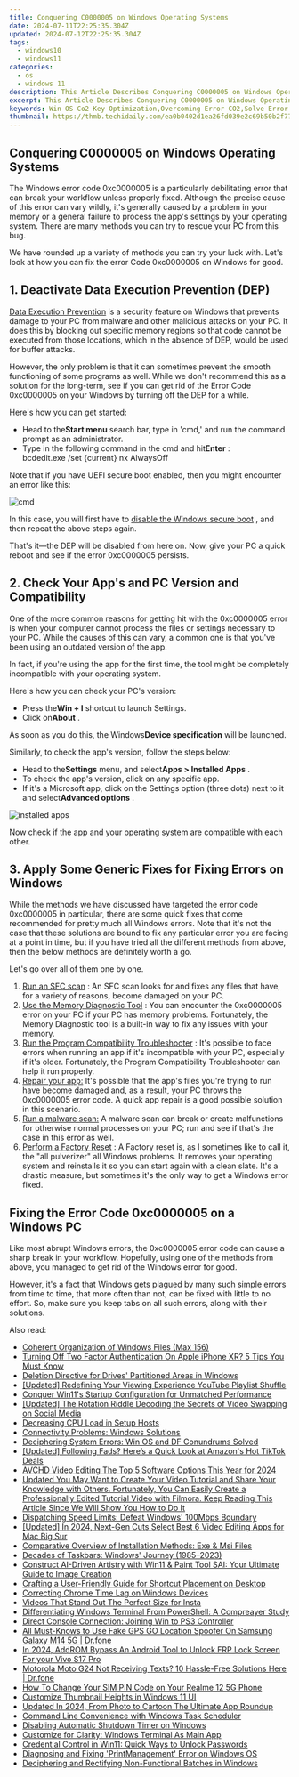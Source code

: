 ```yaml
---
title: Conquering C0000005 on Windows Operating Systems
date: 2024-07-11T22:25:35.304Z
updated: 2024-07-12T22:25:35.304Z
tags:
  - windows10
  - windows11
categories:
  - os
  - windows 11
description: This Article Describes Conquering C0000005 on Windows Operating Systems
excerpt: This Article Describes Conquering C0000005 on Windows Operating Systems
keywords: Win OS Co2 Key Optimization,Overcoming Error CO2,Solve Error 0000005 Windows,Fixing CO2 in Windows,Unlock CO2 Error Fix,CO2 Error Resolution Windows,Eliminate Error C005 Windows
thumbnail: https://thmb.techidaily.com/ea0b0402d1ea26fd039e2c69b50b2f77be9bc5a66db4bea78463e158540cfbfa.jpg
---
```


## Conquering C0000005 on Windows Operating Systems

 The Windows error code 0xc0000005 is a particularly debilitating error that can break your workflow unless properly fixed. Although the precise cause of this error can vary wildly, it's generally caused by a problem in your memory or a general failure to process the app's settings by your operating system. There are many methods you can try to rescue your PC from this bug.

 We have rounded up a variety of methods you can try your luck with. Let's look at how you can fix the error Code 0xc0000005 on Windows for good.

## 1\. Deactivate Data Execution Prevention (DEP)

[Data Execution Prevention](https://www.makeuseof.com/data-execution-prevention-explained/) is a security feature on Windows that prevents damage to your PC from malware and other malicious attacks on your PC. It does this by blocking out specific memory regions so that code cannot be executed from those locations, which in the absence of DEP, would be used for buffer attacks.

 However, the only problem is that it can sometimes prevent the smooth functioning of some programs as well. While we don't recommend this as a solution for the long-term, see if you can get rid of the Error Code 0xc0000005 on your Windows by turning off the DEP for a while.

Here's how you can get started:

* Head to the**Start menu** search bar, type in 'cmd,' and run the command prompt as an administrator.
* Type in the following command in the cmd and hit**Enter** :  
bcdedit.exe /set {current} nx AlwaysOff

 Note that if you have UEFI secure boot enabled, then you might encounter an error like this:

![cmd](https://static1.makeuseofimages.com/wordpress/wp-content/uploads/2023/04/cmd.jpg)

 In this case, you will first have to [disable the Windows secure boot](https://www.makeuseof.com/tag/disable-secure-uefi-dual-boot/) , and then repeat the above steps again.

 That's it—the DEP will be disabled from here on. Now, give your PC a quick reboot and see if the error 0xc0000005 persists.

## 2\. Check Your App's and PC Version and Compatibility

 One of the more common reasons for getting hit with the 0xc0000005 error is when your computer cannot process the files or settings necessary to your PC. While the causes of this can vary, a common one is that you've been using an outdated version of the app.

 In fact, if you're using the app for the first time, the tool might be completely incompatible with your operating system.

Here's how you can check your PC's version:

* Press the**Win + I** shortcut to launch Settings.
* Click on**About** .

 As soon as you do this, the Windows**Device specification** will be launched.

Similarly, to check the app's version, follow the steps below:

* Head to the**Settings** menu, and select**Apps > Installed Apps** .
* To check the app's version, click on any specific app.
* If it's a Microsoft app, click on the Settings option (three dots) next to it and select**Advanced options** .

![installed apps](https://static1.makeuseofimages.com/wordpress/wp-content/uploads/2023/04/installed-apps.jpg)

 Now check if the app and your operating system are compatible with each other.

## 3\. Apply Some Generic Fixes for Fixing Errors on Windows

 While the methods we have discussed have targeted the error code 0xc0000005 in particular, there are some quick fixes that come recommended for pretty much all Windows errors. Note that it's not the case that these solutions are bound to fix any particular error you are facing at a point in time, but if you have tried all the different methods from above, then the below methods are definitely worth a go.

Let's go over all of them one by one.

1. [Run an SFC scan](https://www.makeuseof.com/system-file-checker-sfc-windows/) : An SFC scan looks for and fixes any files that have, for a variety of reasons, become damaged on your PC.
2. [Use the Memory Diagnostic Tool](https://www.makeuseof.com/windows-memory-diagnostic-tool-guide/) : You can encounter the 0xc0000005 error on your PC if your PC has memory problems. Fortunately, the Memory Diagnostic tool is a built-in way to fix any issues with your memory.
3. [Run the Program Compatibility Troubleshooter](https://www.makeuseof.com/program-compatibility-troubleshooter-windows-11-guide/) : It's possible to face errors when running an app if it's incompatible with your PC, especially if it's older. Fortunately, the Program Compatibility Troubleshooter can help it run properly.
4. [Repair your app:](https://www.makeuseof.com/windows-repair-apps-programs/) It's possible that the app's files you're trying to run have become damaged and, as a result, your PC throws the 0xc0000005 error code. A quick app repair is a good possible solution in this scenario.
5. [Run a malware scan:](https://www.makeuseof.com/how-to-remove-malware-using-microsoft-defenders-offline-scan/) A malware scan can break or create malfunctions for otherwise normal processes on your PC; run and see if that's the case in this error as well.
6. [Perform a Factory Reset](https://www.makeuseof.com/tag/4-ways-factory-reset-windows-computer/) : A Factory reset is, as I sometimes like to call it, the "all pulverizer" all Windows problems. It removes your operating system and reinstalls it so you can start again with a clean slate. It's a drastic measure, but sometimes it's the only way to get a Windows error fixed.

## Fixing the Error Code 0xc0000005 on a Windows PC

 Like most abrupt Windows errors, the 0xc0000005 error code can cause a sharp break in your workflow. Hopefully, using one of the methods from above, you managed to get rid of the Windows error for good.

 However, it's a fact that Windows gets plagued by many such simple errors from time to time, that more often than not, can be fixed with little to no effort. So, make sure you keep tabs on all such errors, along with their solutions.


<ins class="adsbygoogle"
     style="display:block"
     data-ad-format="autorelaxed"
     data-ad-client="ca-pub-7571918770474297"
     data-ad-slot="1223367746"></ins>



<ins class="adsbygoogle"
     style="display:block"
     data-ad-client="ca-pub-7571918770474297"
     data-ad-slot="8358498916"
     data-ad-format="auto"
     data-full-width-responsive="true"></ins>

<span class="atpl-alsoreadstyle">Also read:</span>
<div><ul>
<li><a href="https://windows11.techidaily.com/coherent-organization-of-windows-files-max-156/"><u>Coherent Organization of Windows Files (Max 156)</u></a></li>
<li><a href="https://apple-account.techidaily.com/turning-off-two-factor-authentication-on-apple-iphone-xr-5-tips-you-must-know-by-drfone-ios/"><u>Turning Off Two Factor Authentication On Apple iPhone XR? 5 Tips You Must Know</u></a></li>
<li><a href="https://windows11.techidaily.com/deletion-directive-for-drives-partitioned-areas-in-windows/"><u>Deletion Directive for Drives' Partitioned Areas in Windows</u></a></li>
<li><a href="https://facebook-video-footage.techidaily.com/updated-redefining-your-viewing-experience-youtube-playlist-shuffle/"><u>[Updated] Redefining Your Viewing Experience  YouTube Playlist Shuffle</u></a></li>
<li><a href="https://windows11.techidaily.com/conquer-win11s-startup-configuration-for-unmatched-performance/"><u>Conquer Win11's Startup Configuration for Unmatched Performance</u></a></li>
<li><a href="https://instagram-video-files.techidaily.com/updated-the-rotation-riddle-decoding-the-secrets-of-video-swapping-on-social-media/"><u>[Updated] The Rotation Riddle  Decoding the Secrets of Video Swapping on Social Media</u></a></li>
<li><a href="https://windows11.techidaily.com/decreasing-cpu-load-in-setup-hosts/"><u>Decreasing CPU Load in Setup Hosts</u></a></li>
<li><a href="https://windows11.techidaily.com/connectivity-problems-windows-solutions/"><u>Connectivity Problems: Windows Solutions</u></a></li>
<li><a href="https://windows11.techidaily.com/deciphering-system-errors-win-os-and-df-conundrums-solved/"><u>Deciphering System Errors: Win OS and DF Conundrums Solved</u></a></li>
<li><a href="https://tiktok-clips.techidaily.com/updated-following-fads-heres-a-quick-look-at-amazons-hot-tiktok-deals/"><u>[Updated] Following Fads? Here’s a Quick Look at Amazon's Hot TikTok Deals</u></a></li>
<li><a href="https://ai-vdieo-software.techidaily.com/avchd-video-editing-the-top-5-software-options-this-year-for-2024/"><u>AVCHD Video Editing The Top 5 Software Options This Year for 2024</u></a></li>
<li><a href="https://ai-editing-video.techidaily.com/updated-you-may-want-to-create-your-video-tutorial-and-share-your-knowledge-with-others-fortunately-you-can-easily-create-a-professionally-edited-tutorial-v/"><u>Updated You May Want to Create Your Video Tutorial and Share Your Knowledge with Others. Fortunately, You Can Easily Create a Professionally Edited Tutorial Video with Filmora. Keep Reading This Article Since We Will Show You How to Do It</u></a></li>
<li><a href="https://windows11.techidaily.com/dispatching-speed-limits-defeat-windows-100mbps-boundary/"><u>Dispatching Speed Limits: Defeat Windows' 100Mbps Boundary</u></a></li>
<li><a href="https://fox-helps.techidaily.com/updated-in-2024-next-gen-cuts-select-best-6-video-editing-apps-for-mac-big-sur/"><u>[Updated] In 2024, Next-Gen Cuts  Select Best 6 Video Editing Apps for Mac Big Sur</u></a></li>
<li><a href="https://windows11.techidaily.com/comparative-overview-of-installation-methods-exe-and-msi-files/"><u>Comparative Overview of Installation Methods: Exe & Msi Files</u></a></li>
<li><a href="https://windows11.techidaily.com/decades-of-taskbars-windows-journey-19852023/"><u>Decades of Taskbars: Windows' Journey (1985–2023)</u></a></li>
<li><a href="https://windows11.techidaily.com/construct-ai-driven-artistry-with-win11-and-paint-tool-sai-your-ultimate-guide-to-image-creation/"><u>Construct AI-Driven Artistry with Win11 & Paint Tool SAI: Your Ultimate Guide to Image Creation</u></a></li>
<li><a href="https://windows11.techidaily.com/crafting-a-user-friendly-guide-for-shortcut-placement-on-desktop/"><u>Crafting a User-Friendly Guide for Shortcut Placement on Desktop</u></a></li>
<li><a href="https://windows11.techidaily.com/correcting-chrome-time-lag-on-windows-devices/"><u>Correcting Chrome Time Lag on Windows Devices</u></a></li>
<li><a href="https://instagram-video-files.techidaily.com/videos-that-stand-out-the-perfect-size-for-insta/"><u>Videos That Stand Out  The Perfect Size for Insta</u></a></li>
<li><a href="https://windows11.techidaily.com/differentiating-windows-terminal-from-powershell-a-compreayer-study/"><u>Differentiating Windows Terminal From PowerShell: A Compreayer Study</u></a></li>
<li><a href="https://windows11.techidaily.com/direct-console-connection-joining-win-to-ps3-controller/"><u>Direct Console Connection: Joining Win to PS3 Controller</u></a></li>
<li><a href="https://fake-location.techidaily.com/all-must-knows-to-use-fake-gps-go-location-spoofer-on-samsung-galaxy-m14-5g-drfone-by-drfone-virtual-android/"><u>All Must-Knows to Use Fake GPS GO Location Spoofer On Samsung Galaxy M14 5G | Dr.fone</u></a></li>
<li><a href="https://bypass-frp.techidaily.com/in-2024-addrom-bypass-an-android-tool-to-unlock-frp-lock-screen-for-your-vivo-s17-pro-by-drfone-android/"><u>In 2024, AddROM Bypass An Android Tool to Unlock FRP Lock Screen For your Vivo S17 Pro</u></a></li>
<li><a href="https://fix-guide.techidaily.com/motorola-moto-g24-not-receiving-texts-10-hassle-free-solutions-here-drfone-by-drfone-fix-android-problems-fix-android-problems/"><u>Motorola Moto G24 Not Receiving Texts? 10 Hassle-Free Solutions Here | Dr.fone</u></a></li>
<li><a href="https://sim-unlock.techidaily.com/how-to-change-your-sim-pin-code-on-your-realme-12-5g-phone-by-drfone-android/"><u>How To Change Your SIM PIN Code on Your Realme 12 5G Phone</u></a></li>
<li><a href="https://windows11.techidaily.com/customize-thumbnail-heights-in-windows-11-ui/"><u>Customize Thumbnail Heights in Windows 11 UI</u></a></li>
<li><a href="https://ai-driven-video-production.techidaily.com/updated-in-2024-from-photo-to-cartoon-the-ultimate-app-roundup/"><u>Updated In 2024, From Photo to Cartoon The Ultimate App Roundup</u></a></li>
<li><a href="https://windows11.techidaily.com/command-line-convenience-with-windows-task-scheduler/"><u>Command Line Convenience with Windows Task Scheduler</u></a></li>
<li><a href="https://windows11.techidaily.com/disabling-automatic-shutdown-timer-on-windows/"><u>Disabling Automatic Shutdown Timer on Windows</u></a></li>
<li><a href="https://windows11.techidaily.com/customize-for-clarity-windows-terminal-as-main-app/"><u>Customize for Clarity: Windows Terminal As Main App</u></a></li>
<li><a href="https://windows11.techidaily.com/credential-control-in-win11-quick-ways-to-unlock-passwords/"><u>Credential Control in Win11: Quick Ways to Unlock Passwords</u></a></li>
<li><a href="https://windows11.techidaily.com/diagnosing-and-fixing-printmanagement-error-on-windows-os/"><u>Diagnosing and Fixing 'PrintManagement' Error on Windows OS</u></a></li>
<li><a href="https://windows11.techidaily.com/deciphering-and-rectifying-non-functional-batches-in-windows/"><u>Deciphering and Rectifying Non-Functional Batches in Windows</u></a></li>
</ul></div>

